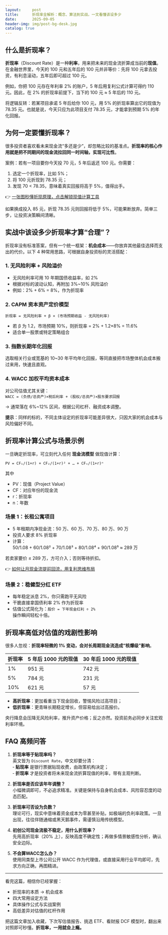 ```yaml
---
layout:     post
title:      折现率全解析：概念、算法到实战，一文看懂该设多少
date:       2025-09-05
header-img: img/post-bg-desk.jpg
catalog: true
---
```


## 什么是折现率？

**折现率**（Discount Rate）是一种**利率**，用来把未来的现金流折算成当前的**现值**。在金融世界里，今天的 100 元和五年后的 100 元并非等价：先将 100 元拿去投资，有利息滚动，五年后即可超过 100 元。

例如，你把 100 元存在年利率 2% 的账户，5 年后用复利公式计算可得约 110 元。因此，在 2% 的折现率前提下，当下的 100 元 ≈ 5 年后的 110 元。

将逻辑反转：若某项目承诺 5 年后给你 100 元，用 5% 的折现率算出它的现值为 78.35 元。也就是说，今天只应为此项目支付 78.35 元，才能拿到预期 5% 的年化回报。

## 为何一定要懂折现率？

很多投资者喜欢看未来现金流“多还是少”，却忽略比较的基准点。**折现率的核心作用就是把不同期间的现金流拉回同一时间轴，实现可比性**。

案例：若有一项目要你今天投 70 元，5 年后返还 100 元。你需要：

1. 选定一个折现率，比如 5%；
2. 将 100 元折现到 78.35 元；
3. 发现 70 < 78.35，意味着真实回报将高于 5%，值得出手。

👉 [一张图秒懂折现原理，点击解锁现值计算工具](https://okxdog.com/)

如果换成投入 85 元，折现 78.35 元则回报将低于 5%，可能果断放弃。简单三步，让投资决策瞬间清晰。

## 实战中该设多少折现率才算“合理”？

折现率没有标准答案，但有一个统一框架：**机会成本**——你放弃其他最佳选择而支出的代价。以下 4 种常用思路，可根据自身投资标的灵活搭配：

### 1. 无风险利率 + 风险溢价
- 无风险利率可用 10 年期国债收益率，如 2%
- 根据对标的波动认知，再附加 3%~10% 风险溢价
- 例如：2% + 6% = 8%，作为折现率

### 2. CAPM 资本资产定价模型
`折现率 = 无风险利率 + β × (市场预期收益 - 无风险利率)`

- 若 β 为 1.2，市场预期 10%，则折现率 = 2% + 1.2×8% = 11.6%
- 适合单一股票或特定策略组合

### 3. 指数长期年化回报
选取相关行业或宽基的 10~30 年平均年化回报，等同直接把市场整体机会成本搬过来用，快速且直观。

### 4. WACC 加权平均资本成本
对公司估值尤其关键：  
`WACC = (负债/总资产)×税后利率 + (股权/总资产)×股东要求回报`

→ 通常落在 6%~12% 区间，根据公司杠杆、融资成本调整。

**提示**：同样的标的，不同主体设定的折现率可能差异很大，只因大家的机会成本与风险偏好不同。

## 折现率计算公式与场景示例

一旦确定折现率，可立刻代入任何 **现金流模型** 做现值计算：

```
PV = CF₁/(1+r) + CF₂/(1+r)² + … + CFₙ/(1+r)ⁿ
```

其中  
- PV：现值（Project Value）  
- CF：对应年份的现金流  
- r：折现率  
- n：年数

### 场景 1：长租公寓项目
- 5 年租期内净现金流：50 万、60 万、70 万、80 万、90 万
- 投资人要求 8% 折现率
- 计算：  
  50/1.08 + 60/1.08² + 70/1.08³ + 80/1.08⁴ + 90/1.08⁵ ≈ 289 万

若卖家要价 ≤ 289 万，方可介入；否则等待折扣。

👉 [如何让月现金流提前回流，用复利思维布局](https://okxdog.com/)

### 场景 2：稳健型分红 ETF
- 每年稳定派息 2%，你只需跑平无风险
- 干脆直接拿国债利率 2% 作为折现率
- 估值公式简化为：`股价 = 下年现金红利 ÷ 2%`  
  操作瞬间轻松十倍。

## 折现率高低对估值的戏剧性影响

很多人忽视：**折现率轻微的 1% 变动，会对长周期现金流造成“核爆级”影响**。

| 折现率 | 5 年后 1000 元的现值 | 30 年后 1000 元的现值 |
| :----- | :--------------------- | :--------------------- |
| 1%     | 951 元                 | 742 元                 |
| 5%     | 784 元                 | 231 元                 |
| 10%    | 621 元                 | 57 元                  |

- **高折现率**：更加看重当下现金回收，警惕风险过高项目；
- **低折现率**：更青睐长期稳定增长，但容易给出过高报价。

央行降息会压降无风险利率，推升资产价格；反之亦然。投资前务必同步关注宏观利率环境。

## FAQ 高频问答

1. **折现率等于贴现率吗？**  
   英文皆为 `Discount Rate`，中文却要分清：  
   ‑ **贴现率** 是银行票据贴现收费，由政策机构决定；  
   ‑ **折现率** 才是投资者将未来现金流折算现值的利率，带有主观判断。

2. **折现率是否应该年年调整？**  
   小幅微调即可，不必追求精准。关键是保持与自身机会成本、风险容忍度的动态匹配。

3. **折现率可否设为负数？**  
   理论可行，现实中意味着资金成本为零甚至补贴，如极端的负利率政策。一旦出现，往往伴随通缩或黑天鹅事件，需谨慎沿用传统模型。

4. **初创公司现金流极不稳定，用什么折现率？**  
   先用高折现率（20% 上），反映高度不确定性；再做多情景敏感性分析，确认安全边际。

5. **不会算WACC怎么办？**  
   使用同类型上市公司公开 WACC 作为代理值，或直接采用行业平均即可，先求方向正确，再图精进。

---

看完这篇，相信你已经掌握：

- 折现率的本质 → 机会成本  
- 四大常用设定方法  
- 具体操作公式与实战案例  
- 高低差异对估值的杠杆作用  

把这篇文章加入收藏，下次写估值报告、挑选 ETF、看财报 DCF 模型时，翻出来对照即可秒懂。**折现率，一用就会上瘾。**